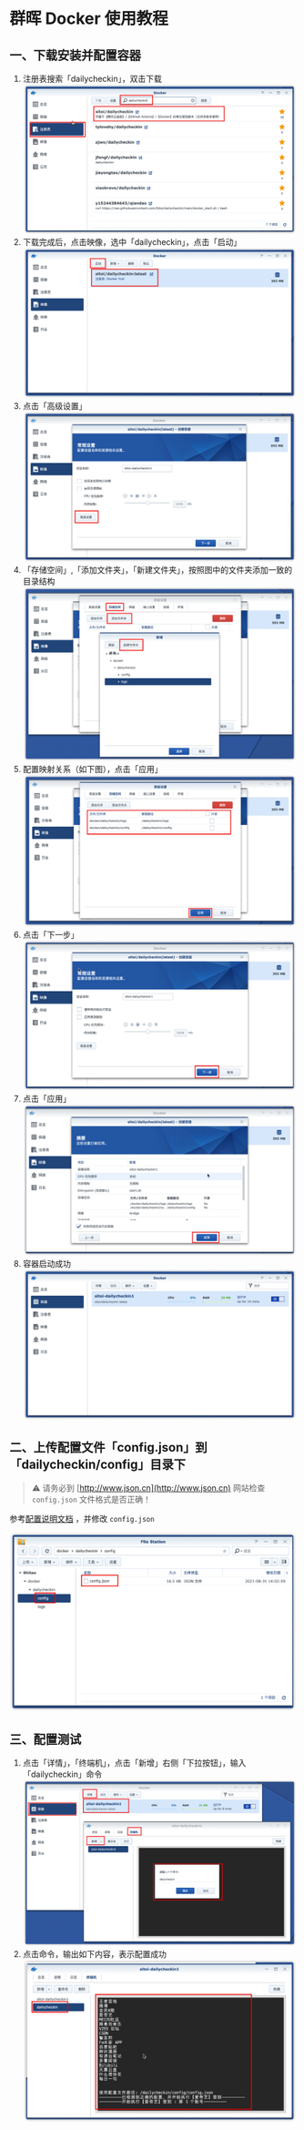 # 群晖 Docker 使用教程

## 一、下载安装并配置容器

1. 注册表搜索「dailycheckin」，双击下载
   ![下载](img/synology1.png)
2. 下载完成后，点击映像，选中「dailycheckin」，点击「启动」
   ![启动](img/synology2.png)
3. 点击「高级设置」
   ![高级设置](img/synology3.png)
4. 「存储空间」,「添加文件夹」，「新建文件夹」，按照图中的文件夹添加一致的目录结构
   ![添加目录](img/synology4.png)
5. 配置映射关系（如下图），点击「应用」
   ![配置映射](img/synology5.png)
6. 点击「下一步」
   ![下一步](img/synology6.png)
7. 点击「应用」
   ![应用](img/synology7.png)
8. 容器启动成功
   ![启动成功](img/synology11.png)

## 二、上传配置文件「config.json」到 「dailycheckin/config」目录下

> ⚠️ 请务必到 [http://www.json.cn](http://www.json.cn) 网站检查 `config.json` 文件格式是否正确！

参考[配置说明文档](https://sitoi.github.io/dailycheckin/settings/) ，并修改 `config.json`

![配置并上传配置文件](img/synology8.png)

## 三、配置测试

1. 点击「详情」，「终端机」，点击「新增」右侧「下拉按钮」，输入「dailycheckin」命令
   ![添加命令](img/synology9.png)
2. 点击命令，输出如下内容，表示配置成功
   ![运行命令](img/synology10.png)
